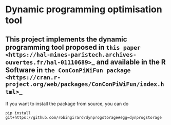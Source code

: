 Dynamic programming optimisation tool
=======================================

This project implements the dynamic programming tool proposed in
`this paper <https://hal-mines-paristech.archives-ouvertes.fr/hal-01110689>`_ and
available in the R Software in `the ConConPiWiFun package <https://cran.r-project.org/web/packages/ConConPiWiFun/index.html>`_
---------------

If you want to install the package from source, you can do


    pip install git+https://github.com/robingirard/dynprogstorage#egg=dynprogstorage

